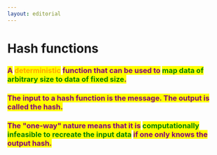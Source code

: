 ```yaml
---
layout: editorial
---
```


# Hash functions

### <mark style="color:purple;">A</mark> <mark style="color:orange;">deterministic</mark> <mark style="color:purple;">function that can be used to</mark> <mark style="color:green;">map data of arbitrary size to data of fixed size</mark><mark style="color:purple;">.</mark>

### <mark style="color:purple;">The input to a hash function is the message. The output is called the hash.</mark>&#x20;

### <mark style="color:purple;">The "one-way" nature means that it is</mark> <mark style="color:green;">computationally infeasible to recreate the input data</mark> <mark style="color:purple;">if one only knows the output hash.</mark>

<mark style="color:purple;"></mark>

